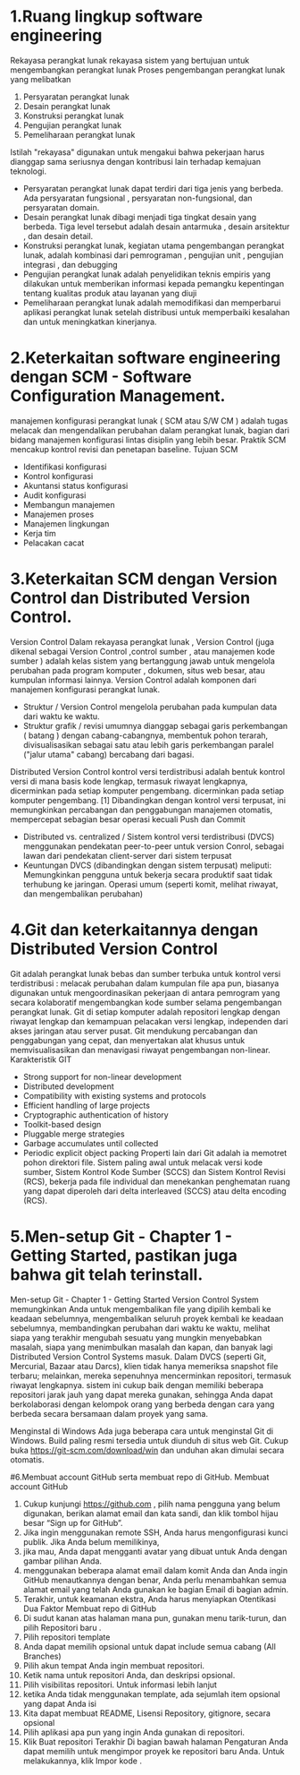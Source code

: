 # 1.Ruang lingkup software engineering
Rekayasa perangkat lunak rekayasa sistem yang bertujuan untuk mengembangkan perangkat lunak
Proses pengembangan perangkat lunak yang melibatkan 
1. Persyaratan perangkat lunak
2. Desain perangkat lunak
3. Konstruksi perangkat lunak
4. Pengujian perangkat lunak 
5. Pemeliharaan perangkat lunak


Istilah "rekayasa" digunakan untuk mengakui bahwa pekerjaan 
harus dianggap sama seriusnya dengan kontribusi lain terhadap kemajuan teknologi. 

- Persyaratan perangkat lunak dapat terdiri dari tiga jenis yang berbeda.
Ada persyaratan fungsional , persyaratan non-fungsional, dan persyaratan domain.
- Desain perangkat lunak dibagi menjadi tiga tingkat desain yang berbeda.
Tiga level tersebut adalah desain antarmuka , desain arsitektur , dan desain detail.
- Konstruksi perangkat lunak, kegiatan utama pengembangan perangkat lunak,
adalah kombinasi dari pemrograman , pengujian unit , pengujian integrasi , dan debugging 
- Pengujian perangkat lunak adalah penyelidikan teknis empiris yang dilakukan untuk memberikan
informasi kepada pemangku kepentingan tentang kualitas produk atau layanan yang diuji
- Pemeliharaan perangkat lunak adalah memodifikasi dan memperbarui aplikasi perangkat lunak 
setelah distribusi untuk memperbaiki kesalahan dan untuk meningkatkan kinerjanya.


# 2.Keterkaitan software engineering dengan SCM - Software Configuration Management.
manajemen konfigurasi perangkat lunak ( SCM atau S/W CM ) adalah tugas melacak dan mengendalikan perubahan dalam perangkat lunak, 
bagian dari bidang manajemen konfigurasi lintas disiplin yang lebih besar. 
Praktik SCM mencakup kontrol revisi dan penetapan baseline.
Tujuan SCM
- Identifikasi konfigurasi  
- Kontrol konfigurasi 
- Akuntansi status konfigurasi
- Audit konfigurasi
- Membangun manajemen 
- Manajemen proses 
- Manajemen lingkungan
- Kerja tim
- Pelacakan cacat


# 3.Keterkaitan SCM dengan Version Control dan Distributed Version Control.
Version Control
Dalam rekayasa perangkat lunak , Version Control (juga dikenal sebagai Version Control ,control sumber , atau manajemen kode sumber ) 
adalah kelas sistem yang bertanggung jawab untuk mengelola perubahan pada program komputer , dokumen, situs web besar, atau kumpulan informasi lainnya.
Version Control adalah komponen dari manajemen konfigurasi perangkat lunak.
- Struktur / Version Control mengelola perubahan pada kumpulan data dari waktu ke waktu. 
- Struktur grafik / revisi umumnya dianggap sebagai garis perkembangan ( batang ) dengan cabang-cabangnya, membentuk pohon terarah, 
divisualisasikan sebagai satu atau lebih garis perkembangan paralel ("jalur utama" cabang) bercabang dari bagasi.

Distributed Version Control
kontrol versi terdistribusi adalah bentuk kontrol versi di mana basis kode lengkap,
termasuk riwayat lengkapnya, dicerminkan pada setiap komputer pengembang.
dicerminkan pada setiap komputer pengembang. [1] Dibandingkan dengan kontrol versi terpusat, ini memungkinkan percabangan dan 
penggabungan manajemen otomatis, mempercepat sebagian besar operasi kecuali Push dan Commit
- Distributed vs. centralized / Sistem kontrol versi terdistribusi (DVCS) menggunakan pendekatan peer-to-peer untuk version Conrol, sebagai lawan dari pendekatan client-server dari sistem terpusat
- Keuntungan DVCS (dibandingkan dengan sistem terpusat) meliputi:
Memungkinkan pengguna untuk bekerja secara produktif saat tidak terhubung ke jaringan.
Operasi umum (seperti komit, melihat riwayat, dan mengembalikan perubahan)


 
# 4.Git dan keterkaitannya dengan Distributed Version Control
Git adalah perangkat lunak bebas dan sumber terbuka untuk kontrol versi terdistribusi : melacak perubahan dalam kumpulan file apa pun,
biasanya digunakan untuk mengoordinasikan pekerjaan di antara pemrogram yang secara kolaboratif mengembangkan kode sumber selama pengembangan perangkat lunak.
Git di setiap komputer adalah repositori lengkap dengan riwayat lengkap dan kemampuan pelacakan versi lengkap, independen dari akses jaringan atau server pusat.
Git mendukung percabangan dan penggabungan yang cepat, dan menyertakan alat khusus untuk memvisualisasikan dan menavigasi riwayat pengembangan non-linear.
Karakteristik GIT
- Strong support for non-linear development
- Distributed development
- Compatibility with existing systems and protocols
- Efficient handling of large projects
- Cryptographic authentication of history
- Toolkit-based design
- Pluggable merge strategies
- Garbage accumulates until collected
- Periodic explicit object packing
Properti lain dari Git adalah ia memotret pohon direktori file. Sistem paling awal untuk melacak versi kode sumber, Sistem Kontrol Kode Sumber (SCCS) dan Sistem Kontrol Revisi (RCS), bekerja pada file 
individual dan menekankan penghematan ruang yang dapat diperoleh dari delta interleaved (SCCS) atau delta encoding (RCS).



# 5.Men-setup Git - Chapter 1 - Getting Started, pastikan juga bahwa git telah terinstall.
Men-setup Git - Chapter 1 - Getting Started
Version Control System
memungkinkan Anda untuk mengembalikan file yang dipilih kembali ke keadaan sebelumnya, mengembalikan seluruh proyek kembali ke keadaan sebelumnya, membandingkan perubahan dari waktu ke waktu, melihat siapa yang terakhir mengubah sesuatu yang mungkin menyebabkan masalah,
siapa yang menimbulkan masalah dan kapan, dan banyak lagi
Distributed Version Control Systems
masuk. Dalam DVCS (seperti Git, Mercurial, Bazaar atau Darcs), klien tidak hanya memeriksa snapshot file terbaru; melainkan, mereka sepenuhnya mencerminkan repositori, termasuk riwayat lengkapnya.
sistem ini cukup baik dengan memiliki beberapa repositori jarak jauh yang dapat mereka gunakan, sehingga Anda dapat berkolaborasi dengan kelompok orang yang berbeda dengan cara yang berbeda secara bersamaan dalam proyek yang sama. 

Menginstal di Windows
Ada juga beberapa cara untuk menginstal Git di Windows. 
Build paling resmi tersedia untuk diunduh di situs web Git. Cukup buka https://git-scm.com/download/win dan unduhan akan dimulai secara otomatis.


#6.Membuat account GitHub serta membuat repo di GitHub.
Membuat account GitHub
1. Cukup kunjungi https://github.com , pilih nama pengguna yang belum digunakan, berikan alamat email dan kata sandi, dan klik tombol hijau besar “Sign up for GitHub”.
2. Jika ingin menggunakan remote SSH, Anda harus mengonfigurasi kunci publik. Jika Anda belum memilikinya,
3. jika mau, Anda dapat mengganti avatar yang dibuat untuk Anda dengan gambar pilihan Anda.
4. menggunakan beberapa alamat email dalam komit Anda dan Anda ingin GitHub menautkannya dengan benar, Anda perlu menambahkan semua alamat email yang telah Anda gunakan ke bagian Email di bagian admin.
5. Terakhir, untuk keamanan ekstra, Anda harus menyiapkan Otentikasi Dua Faktor
Membuat repo di GitHub
1. Di sudut kanan atas halaman mana pun, gunakan menu tarik-turun, dan pilih Repositori baru .
2. Pilih repositori template
3. Anda dapat memilih opsional untuk dapat include semua cabang (All Branches)
4. Pilih akun tempat Anda ingin membuat repositori.
5. Ketik nama untuk repositori Anda, dan deskripsi opsional.
6. Pilih visibilitas repositori. Untuk informasi lebih lanjut
7. ketika Anda tidak menggunakan template, ada sejumlah item opsional yang dapat Anda isi
8. Kita dapat membuat README, Lisensi Repository, gitignore, secara opsional
9. Pilih aplikasi apa pun yang ingin Anda gunakan di repositori.
10. Klik Buat repositori Terakhir Di bagian bawah halaman Pengaturan Anda dapat memilih untuk mengimpor proyek ke repositori baru Anda. Untuk melakukannya, klik Impor kode .